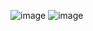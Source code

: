 ![image](https://github.com/user-attachments/assets/55d2ac34-fa93-4e39-b581-23259f02e436)
![image](https://github.com/user-attachments/assets/0917eb6d-5b14-458a-bb97-7171f4e186b9)
